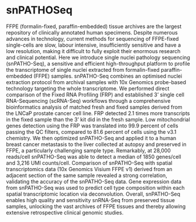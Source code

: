 # snPATHOSeq

FFPE (formalin-fixed, paraffin-embedded) tissue archives are the largest repository of clinically annotated human specimens. Despite numerous advances in technology, current methods for sequencing of FFPE-fixed single-cells are slow, labour intensive, insufficiently sensitive and have a low resolution, making it difficult to fully exploit their enormous research and clinical potential. Here we introduce single nuclei pathology sequencing (snPATHO-Seq), a sensitive and efficient high-throughput platform to profile the transcriptome of single nuclei extracted from formalin-fixed paraffin-embedded (FFPE) samples. snPATHO-Seq combines an optimised nuclei extraction protocol from archival samples with 10x Genomics probe-based technology targeting the whole transcriptome. We performed direct comparison of the Fixed RNA Profiling (FRP) and established 3’ single cell RNA-Sequencing (scRNA-Seq) workflows through a comprehensive bioinformatics analysis of matched fresh and fixed samples derived from the LNCaP prostate cancer cell line. FRP detected 2.1 times more transcripts in the fixed sample than the 3’ kit did in the fresh sample. Low mitochondrial genes detection using the FRP was translated into 99.9 percent of cells passing the QC filters, compared to 81.6 percent of cells using the v3.1 chemistry. We then optimized snPATHO-Seq and applied it to a human breast cancer metastasis to the liver collected at autopsy and preserved in FFPE, a particularly challenging sample type. Remarkably, at 28,000 reads/cell snPATHO-Seq was able to detect a median of 1850 genes/cell and 3,216 UMI counts/cell. Comparison of snPATHO-Seq with spatial transcriptomics data (10x Genomics Visium FFPE v1) derived from an adjacent section of the same sample revealed a strong correlation, validating the accuracy of the snPATHO-Seq data. Gene expression data from snPATHO-Seq was used to predict cell type composition within each spatial transcriptomic location via deconvolution. Overall, snPATHO-Seq enables high quality and sensitivity snRNA-Seq from preserved tissue samples, unlocking the vast archives of FFPE tissues and thereby allowing extensive retrospective clinical genomic studies.

